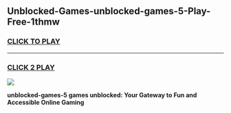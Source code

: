 
## Unblocked-Games-unblocked-games-5-Play-Free-1thmw
<h3>
<a href="https://premium76.site?title=unblocked-games-5&ref=20A">CLICK TO PLAY</a></h3>
<hr>

<h3>
<a href="https://premium76.site?title=unblocked-games-5&ref=20A">CLICK 2 PLAY</a>
  
</h3>

<a href="https://premium76.site?title=unblocked-games-5&ref=20A"><img src="https://clearcache.store/games.png"></a>


**unblocked-games-5 games unblocked: Your Gateway to Fun and Accessible Online Gaming**
